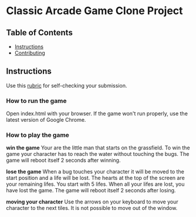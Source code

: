 # Classic Arcade Game Clone Project

## Table of Contents

- [Instructions](#instructions)
- [Contributing](#contributing)

## Instructions

Use this [rubric](https://review.udacity.com/#!/rubrics/15/view) for self-checking your submission.

### How to run the game
Open index.html with your browser. If the game won't run properly, use the latest version of Google Chrome.

### How to play the game

**win the game**
Your are the little man that starts on the grassfield. To win the game your character has to reach the water without touching the bugs. The game will reboot itself 2 seconds after winning.

**lose the game**
When a bug touches your character it will be moved to the start position and a life will be lost.
The hearts at the top of the screen are your remaining lifes. You start with 5 lifes. When all your lifes are lost, you have lost the game. The game will reboot itself 2 seconds after losing.

**moving your character**
Use the arrows on your keyboard to move your character to the next tiles. It is not possible to move out of the window.

